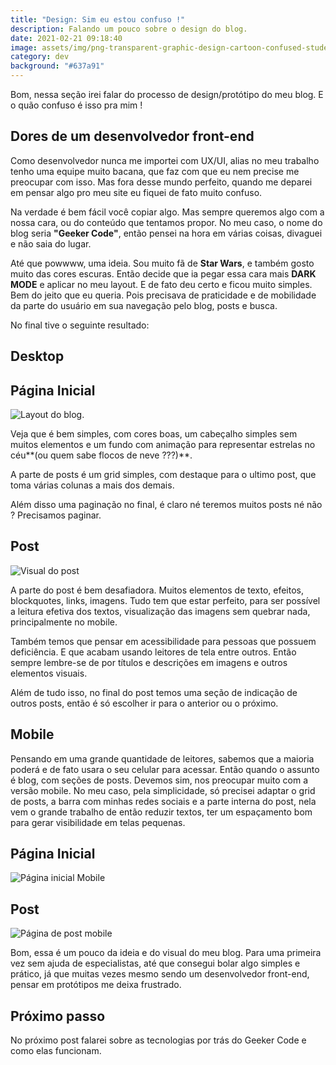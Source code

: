 ```yaml
---
title: "Design: Sim eu estou confuso !"
description: Falando um pouco sobre o design do blog.
date: 2021-02-21 09:18:40
image: assets/img/png-transparent-graphic-design-cartoon-confused-student-horse-purple-mammal.png
category: dev
background: "#637a91"
---
```

Bom, nessa seção irei falar do processo de design/protótipo do meu blog. E o quão confuso é isso pra mim !

## Dores de um desenvolvedor front-end

Como desenvolvedor nunca me importei com UX/UI, alias no meu trabalho tenho uma equipe muito bacana, que faz com que eu nem precise me preocupar com isso. Mas fora desse mundo perfeito, quando me deparei em pensar algo pro meu site eu fiquei de fato muito confuso.

Na verdade é bem fácil você copiar algo. Mas sempre queremos algo com a nossa cara, ou do conteúdo que tentamos propor. No meu caso, o nome do blog seria **"Geeker Code"**, então pensei na hora em várias coisas, divaguei e não saia do lugar.

Até que powwww, uma ideia. Sou muito fã de **Star Wars**, e também gosto muito das cores escuras. Então decide que ia pegar essa cara mais **DARK MODE** e aplicar no meu layout. E de fato deu certo e ficou muito simples. Bem do jeito que eu queria. Pois precisava de praticidade e de mobilidade da parte do usuário em sua navegação pelo blog, posts e busca.

No final tive o seguinte resultado:

## Desktop

## **Página Inicial**

![Layout do blog.](assets/img/visual-01.png "Primeiro layout desktop do blog.")

Veja que é bem simples, com cores boas, um cabeçalho simples sem muitos elementos e um fundo com animação para representar estrelas no céu**(ou quem sabe flocos de neve ???)**.

A parte de posts é um grid simples, com destaque para o ultimo post, que toma várias colunas a mais dos demais.

Além disso uma paginação no final, é claro né teremos muitos posts né não ? Precisamos paginar.

## Post

![Visual do post](assets/img/post-01.png "Primeiro visual da página de post.")

A parte do post é bem desafiadora. Muitos elementos de texto, efeitos, blockquotes, links, imagens. Tudo tem que estar perfeito, para ser possível a leitura efetiva dos textos, visualização das imagens sem quebrar nada, principalmente no mobile.

Também temos que pensar em acessibilidade para pessoas que possuem deficiência. E que acabam usando leitores de tela entre outros. Então sempre lembre-se de por títulos e descrições em imagens e outros elementos visuais.

Além de tudo isso, no final do post temos uma seção de indicação de outros posts, então é só escolher ir para o anterior ou o próximo.

## Mobile

Pensando em uma grande quantidade de leitores, sabemos que a maioria poderá e de fato usara o seu celular para acessar. Então quando o assunto é blog, com seções de posts. Devemos sim, nos preocupar muito com a versão mobile. No meu caso, pela simplicidade, só precisei adaptar o grid de posts, a barra com minhas redes sociais e a parte interna do post, nela vem o grande trabalho de então reduzir textos, ter um espaçamento bom para gerar visibilidade em telas pequenas. 

## Página Inicial

![Página inicial Mobile](assets/img/visual-01-mobile.png "Primeira versão da página inicial no mobile")

## Post

![Página de post mobile](assets/img/post-02.png "Primeira versão da pagina de post no mobile")

Bom, essa é um pouco da ideia e do visual do meu blog. Para uma primeira vez sem ajuda de especialistas, até que consegui bolar algo simples e prático, já que muitas vezes mesmo sendo um desenvolvedor front-end, pensar em protótipos me deixa frustrado.

## Próximo passo

No próximo post falarei sobre as tecnologias por trás do Geeker Code e como elas funcionam.